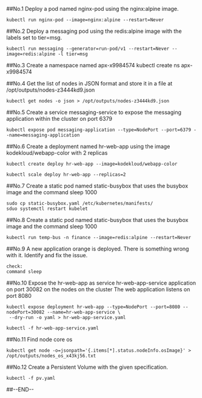 ##No.1
Deploy a pod named nginx-pod using the nginx:alpine image.
```
kubectl run nginx-pod --image=nginx:alpine --restart=Never
```
##No.2
Deploy a messaging pod using the redis:alpine image with the labels set to tier=msg.

```
kubectl run messaging --generator=run-pod/v1 --restart=Never --image=redis:alpine -l tier=msg
```
##No.3
Create a namespace named apx-x9984574
kubectl create ns apx-x9984574

##No.4
Get the list of nodes in JSON format and store it in a file at /opt/outputs/nodes-z3444kd9.json
```
kubectl get nodes -o json > /opt/outputs/nodes-z3444kd9.json
```
##No.5
Create a service messaging-service to expose the messaging application within the cluster on port 6379

```
kubectl expose pod messaging-application --type=NodePort --port=6379 --name=messaging-application
```

##No.6
Create a deployment named hr-web-app using the image kodekloud/webapp-color with 2 replicas
```
kubectl create deploy hr-web-app --image=kodekloud/webapp-color

kubectl scale deploy hr-web-app --replicas=2
```
##No.7
Create a static pod named static-busybox that uses the busybox image and the command sleep 1000
```
sudo cp static-busybox.yaml /etc/kubernetes/manifests/
sduo systemctl restart kubelet
```
##No.8
Create a static pod named static-busybox that uses the busybox image and the command sleep 1000
```
kubectl run temp-bus -n finance --image=redis:alpine --restart=Never
```
##No.9
A new application orange is deployed. There is something wrong with it. Identify and fix the issue.
```
check:
command sleep
```
##No.10
Expose the hr-web-app as service hr-web-app-service application on port 30082 on the nodes on the cluster
The web application listens on port 8080
```
kubectl expose deployment hr-web-app --type=NodePort --port=8080 --nodePort=30082 --name=hr-web-app-service \
 --dry-run -o yaml > hr-web-app-service.yaml

kubectl -f hr-web-app-service.yaml
```
##No.11 Find node core os
```
kubectl get node -o=jsonpath='{.items[*].status.nodeInfo.osImage}' > /opt/outputs/nodes_os_x43kj56.txt
```
##No.12
Create a Persistent Volume with the given specification.
```
kubectl -f pv.yaml
```
##--END--


